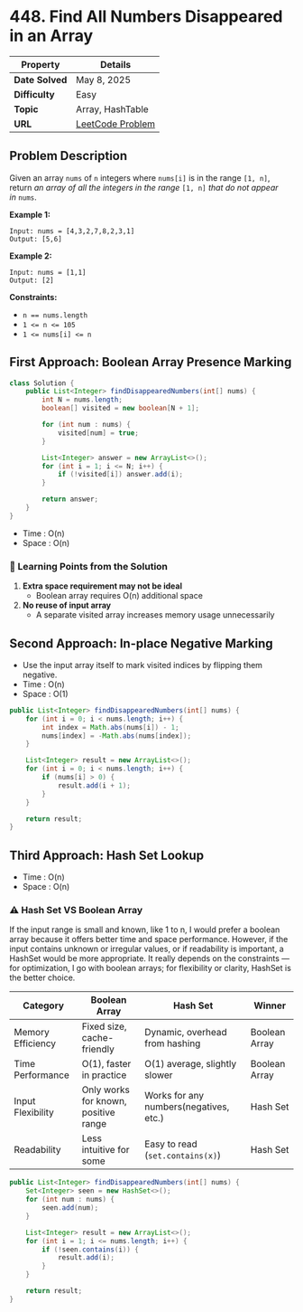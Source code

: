 # 448. Find All Numbers Disappeared in an Array

| Property | Details |
|----------|---------|
| **Date Solved** | May 8, 2025 |
| **Difficulty** | Easy |
| **Topic** | Array, HashTable |
| **URL** | [LeetCode Problem](https://leetcode.com/problems/find-all-numbers-disappeared-in-an-array/description/) |

## Problem Description 
Given an array `nums` of `n` integers where `nums[i]` is in the range `[1, n]`, return *an array of all the integers in the range* `[1, n]` *that do not appear in* `nums`.

**Example 1:**

```
Input: nums = [4,3,2,7,8,2,3,1]
Output: [5,6]
```

**Example 2:**

```
Input: nums = [1,1]
Output: [2]
```

**Constraints:**

- `n == nums.length`
- `1 <= n <= 105`
- `1 <= nums[i] <= n`

## First Approach: Boolean Array Presence Marking

```java
class Solution {
    public List<Integer> findDisappearedNumbers(int[] nums) {
        int N = nums.length;
        boolean[] visited = new boolean[N + 1];

        for (int num : nums) {
            visited[num] = true;
        }

        List<Integer> answer = new ArrayList<>();
        for (int i = 1; i <= N; i++) {
            if (!visited[i]) answer.add(i);
        }

        return answer;
    }
}
```

- Time : O(n)
- Space : O(n)

### 🔎 Learning Points from the Solution

1. **Extra space requirement may not be ideal**
    - Boolean array requires O(n) additional space
2. **No reuse of input array**
    - A separate visited array increases memory usage unnecessarily

## Second Approach: In-place Negative Marking

- Use the input array itself to mark visited indices by flipping them negative.
- Time : O(n)
- Space : O(1)

```java
public List<Integer> findDisappearedNumbers(int[] nums) {
    for (int i = 0; i < nums.length; i++) {
        int index = Math.abs(nums[i]) - 1;
        nums[index] = -Math.abs(nums[index]);
    }

    List<Integer> result = new ArrayList<>();
    for (int i = 0; i < nums.length; i++) {
        if (nums[i] > 0) {
            result.add(i + 1);
        }
    }

    return result;
}
```

## Third Approach: Hash Set Lookup

- Time : O(n)
- Space : O(n)

### ⚠️ Hash Set VS Boolean Array

If the input range is small and known, like 1 to n, I would prefer a boolean array because it offers better time and space performance.
However, if the input contains unknown or irregular values, or if readability is important, a HashSet would be more appropriate.
It really depends on the constraints — for optimization, I go with boolean arrays; for flexibility or clarity, HashSet is the better choice.

| Category | Boolean Array | Hash Set | Winner |
| --- | --- | --- | --- |
| Memory Efficiency | Fixed size, cache-friendly | Dynamic, overhead from hashing | Boolean Array |
| Time Performance | O(1), faster in practice | O(1) average, slightly slower | Boolean Array |
| Input Flexibility | Only works for known, positive range | Works for any numbers(negatives, etc.) | Hash Set |
| Readability | Less intuitive for some | Easy to read (`set.contains(x)`) | Hash Set |
</aside>

```java
public List<Integer> findDisappearedNumbers(int[] nums) {
    Set<Integer> seen = new HashSet<>();
    for (int num : nums) {
        seen.add(num);
    }

    List<Integer> result = new ArrayList<>();
    for (int i = 1; i <= nums.length; i++) {
        if (!seen.contains(i)) {
            result.add(i);
        }
    }

    return result;
}
```
